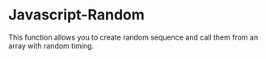 # Javascript-Random
This function allows you to create random sequence and call them from an array with random timing.
